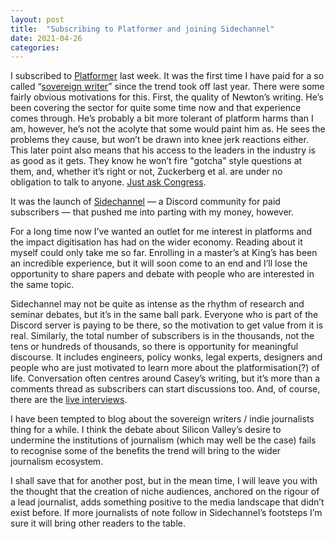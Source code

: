 ```yaml
---
layout: post
title:  "Subscribing to Platformer and joining Sidechannel"
date: 2021-04-26
categories:
---
```

I subscribed to [Platformer](https://www.platformer.news/) last week. It was the first time I have paid for a so called “[sovereign writer](https://stratechery.com/2021/sovereign-writers-and-substack/)” since the trend took off last year. There were some fairly obvious motivations for this. First, the quality of Newton’s writing. He’s been covering the sector for quite some time now and that experience comes through. He’s probably a bit more tolerant of platform harms than I am, however, he’s not the acolyte that some would paint him as. He sees the problems they cause, but won’t be drawn into knee jerk reactions either. This later point also means that his access to the leaders in the industry is as good as it gets. They know he won’t fire "gotcha" style questions at them, and, whether it’s right or not, Zuckerberg et al. are under no obligation to talk to anyone. [Just ask Congress](#).

It was the launch of [Sidechannel](https://www.platformer.news/p/announcing-sidechannel-a-new-community) — a Discord community for paid subscribers — that pushed me into parting with my money, however.

For a long time now I’ve wanted an outlet for me interest in platforms and the impact digitisation has had on the wider economy. Reading about it myself could only take me so far. Enrolling in a master’s at King’s has been an incredible experience, but it will soon come to an end and I’ll lose the opportunity to share papers and debate with people who are interested in the same topic.

Sidechannel may not be quite as intense as the rhythm of research and seminar debates, but it’s in the same ball park. Everyone who is part of the Discord server is paying to be there, so the motivation to get value from it is real. Similarly, the total number of subscribers is in the thousands, not the tens or hundreds of thousands, so there is opportunity for meaningful discourse. It includes engineers, policy wonks, legal experts, designers and people who are just motivated to learn more about the platformisation(?) of life. Conversation often centres around Casey’s writing, but it’s more than a comments thread as subscribers can start discussions too. And, of course, there are the [live interviews](https://www.platformer.news/p/5-takeaways-about-facebooks-pivot).

I have been tempted to blog about the sovereign writers / indie journalists thing for a while. I think the debate about Silicon Valley’s desire to undermine the institutions of journalism (which may well be the case) fails to recognise some of the benefits the trend will bring to the wider journalism ecosystem.

I shall save that for another post, but in the mean time, I will leave you with the thought that the creation of niche audiences, anchored on the rigour of a lead journalist, adds something positive to the media landscape that didn’t exist before. If more journalists of note follow in Sidechannel’s footsteps I’m sure it will bring other readers to the table.
